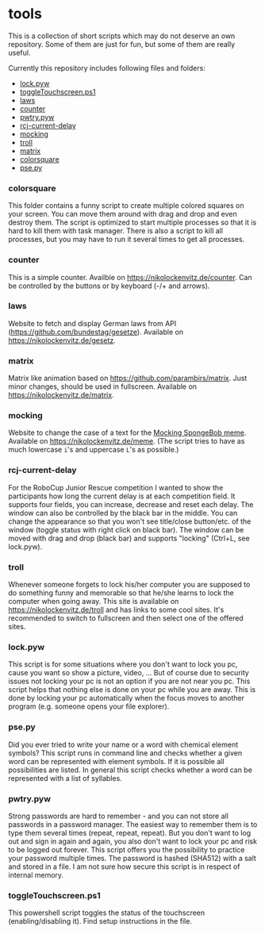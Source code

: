 # tools
This is a collection of short scripts which may do not deserve an own repository.
Some of them are just for fun, but some of them are really useful.

Currently this repository includes following files and folders:
- [lock.pyw](#lockpyw)
- [toggleTouchscreen.ps1](#toggletouchscreenps1)
- [laws](#laws)
- [counter](#counter)
- [pwtry.pyw](#pwtrypyw)
- [rcj-current-delay](#rcj-current-delay)
- [mocking](#mocking)
- [troll](#troll)
- [matrix](#matrix)
- [colorsquare](#colorsquare)
- [pse.py](#psepy)

### colorsquare

This folder contains a funny script to create multiple colored squares on your screen.
You can move them around with drag and drop and even destroy them.
The script is optimized to start multiple processes so that it is hard to kill them with task manager.
There is also a script to kill all processes, but you may have to run it several times to get all processes.

### counter

This is a simple counter.
Availble on https://nikolockenvitz.de/counter.
Can be controlled by the buttons or by keyboard (-/+ and arrows).

### laws

Website to fetch and display German laws from API (https://github.com/bundestag/gesetze).
Available on https://nikolockenvitz.de/gesetz.

### matrix

Matrix like animation based on https://github.com/parambirs/matrix.
Just minor changes, should be used in fullscreen.
Available on https://nikolockenvitz.de/matrix.

### mocking

Website to change the case of a text for the [Mocking SpongeBob meme](https://imgflip.com/memegenerator/Mocking-Spongebob).
Available on https://nikolockenvitz.de/meme.
(The script tries to have as much lowercase `i`'s and uppercase `L`'s as possible.)

### rcj-current-delay

For the RoboCup Junior Rescue competition I wanted to show the participants how long the current delay is at each competition field.
It supports four fields, you can increase, decrease and reset each delay.
The window can also be controlled by the black bar in the middle.
You can change the appearance so that you won't see title/close button/etc. of the window (toggle status with right click on black bar).
The window can be moved with drag and drop (black bar) and supports "locking" (Ctrl+L, see lock.pyw).

### troll

Whenever someone forgets to lock his/her computer you are supposed to do something funny and memorable so that he/she learns to lock the computer when going away.
This site is available on https://nikolockenvitz.de/troll and has links to some cool sites.
It's recommended to switch to fullscreen and then select one of the offered sites.

### lock.pyw

This script is for some situations where you don't want to lock you pc, cause you want so show a picture, video, ...
But of course due to security issues not locking your pc is not an option if you are not near you pc.
This script helps that nothing else is done on your pc while you are away.
This is done by locking your pc automatically when the focus moves to another program (e.g. someone opens your file explorer).

### pse.py

Did you ever tried to write your name or a word with chemical element symbols?
This script runs in command line and checks whether a given word can be represented with element symbols.
If it is possible all possibilities are listed.
In general this script checks whether a word can be represented with a list of syllables.

### pwtry.pyw

Strong passwords are hard to remember - and you can not store all passwords in a password manager.
The easiest way to remember them is to type them several times (repeat, repeat, repeat).
But you don't want to log out and sign in again and again, you also don't want to lock your pc and risk to be logged out forever.
This script offers you the possibility to practice your password multiple times.
The password is hashed (SHA512) with a salt and stored in a file.
I am not sure how secure this script is in respect of internal memory.

### toggleTouchscreen.ps1

This powershell script toggles the status of the touchscreen (enabling/disabling it).
Find setup instructions in the file.
